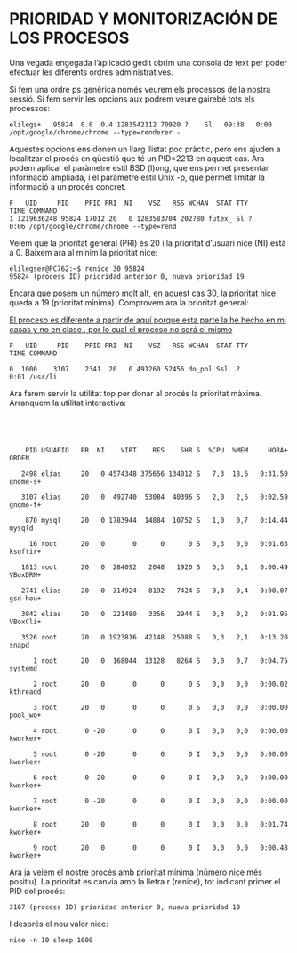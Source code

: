 # PRIORIDAD Y MONITORIZACIÓN DE LOS PROCESOS


Una vegada engegada l’aplicació gedit obrim una consola de text per poder efectuar les diferents ordres administratives.

Si fem una ordre ps genèrica només veurem els processos de la nostra sessió. Si fem servir les opcions aux podrem veure gairebé tots els processos:
```
elilegs+   95824  0.0  0.4 1283542112 70920 ?    Sl   09:38   0:00 /opt/google/chrome/chrome --type=renderer -
```
Aquestes opcions ens donen un llarg llistat poc pràctic, però ens ajuden a localitzar el procés en qüestió que té un PID=2213 en aquest cas. Ara podem aplicar el paràmetre estil BSD (l)ong, que ens permet presentar informació ampliada, i el paràmetre estil Unix -p, que permet limitar la informació a un procés concret.

```
F   UID     PID    PPID PRI  NI    VSZ   RSS WCHAN  STAT TTY        TIME COMMAND
1 1219636248 95824 17012 20   0 1283583704 202780 futex_ Sl ?       0:06 /opt/google/chrome/chrome --type=rend
```

Veiem que la prioritat general (PRI) és 20 i la prioritat d’usuari nice (NI) està a 0. Baixem ara al mínim la prioritat nice:



```
elilegser@PC762:~$ renice 30 95824
95824 (process ID) prioridad anterior 0, nueva prioridad 19

```


Encara que posem un número molt alt, en aquest cas 30, la prioritat nice queda a 19 (prioritat mínima). Comprovem ara la prioritat general:

<ins> El proceso es diferente a partir de aquí porque esta parte la he hecho en mi casas y no en clase , por lo cual el proceso no será el mismo  </ins>
```
F   UID     PID    PPID PRI  NI    VSZ   RSS WCHAN  STAT TTY        TIME COMMAND

0  1000    3107    2341  20   0 491260 52456 do_pol Ssl  ?          0:01 /usr/li
```

Ara farem servir la utilitat top per donar al procés la prioritat màxima. Arranquem la utilitat interactiva:

```




    PID USUARIO   PR  NI    VIRT    RES    SHR S  %CPU  %MEM     HORA+ ORDEN    

   2498 elias     20   0 4574348 375656 134012 S   7,3  18,6   0:31.50 gnome-s+ 

   3107 elias     20   0  492740  53084  40396 S   2,0   2,6   0:02.59 gnome-t+ 

    870 mysql     20   0 1783944  14884  10752 S   1,0   0,7   0:14.44 mysqld   

     16 root      20   0       0      0      0 S   0,3   0,0   0:01.63 ksoftir+ 

   1813 root      20   0  284092   2048   1920 S   0,3   0,1   0:00.49 VBoxDRM+ 

   2741 elias     20   0  314924   8192   7424 S   0,3   0,4   0:00.07 gsd-hou+ 

   3042 elias     20   0  221480   3356   2944 S   0,3   0,2   0:01.95 VBoxCli+ 

   3526 root      20   0 1923816  42148  25088 S   0,3   2,1   0:13.20 snapd    

      1 root      20   0  168044  13128   8264 S   0,0   0,7   0:04.75 systemd  

      2 root      20   0       0      0      0 S   0,0   0,0   0:00.02 kthreadd 

      3 root      20   0       0      0      0 S   0,0   0,0   0:00.00 pool_wo+ 

      4 root       0 -20       0      0      0 I   0,0   0,0   0:00.00 kworker+ 

      5 root       0 -20       0      0      0 I   0,0   0,0   0:00.00 kworker+ 

      6 root       0 -20       0      0      0 I   0,0   0,0   0:00.00 kworker+ 

      7 root       0 -20       0      0      0 I   0,0   0,0   0:00.00 kworker+ 

      8 root      20   0       0      0      0 I   0,0   0,0   0:01.74 kworker+ 

      9 root      20   0       0      0      0 I   0,0   0,0   0:00.48 kworker+
```

Ara ja veiem el nostre procés amb prioritat mínima (número nice més positiu). La prioritat es canvia amb la lletra r (renice), tot indicant primer el PID del procés:

```
3107 (process ID) prioridad anterior 0, nueva prioridad 10

```


I després el nou valor nice:

```
nice -n 10 sleep 1000
```





